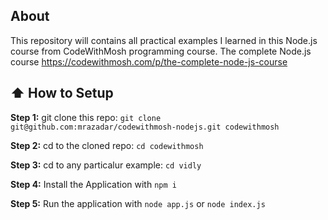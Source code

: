 ## About

This repository will contains all practical examples I learned in this Node.js course from CodeWithMosh programming course. 
The complete Node.js course https://codewithmosh.com/p/the-complete-node-js-course
 
## :arrow_up: How to Setup

**Step 1:** git clone this repo: `git clone git@github.com:mrazadar/codewithmosh-nodejs.git codewithmosh`

**Step 2:** cd to the cloned repo: `cd codewithmosh`

**Step 3:** cd to any particalur example: `cd vidly`

**Step 4:** Install the Application with `npm i`

**Step 5:** Run the application with `node app.js` or `node index.js`
